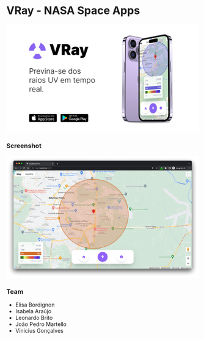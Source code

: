 # VRay - NASA Space Apps

![VRay](./public/vray.png)

### Screenshot

![Demostration](./public/demo.png)

### Team

- Elisa Bordignon
- Isabela Araújo
- Leonardo Brito
- João Pedro Martello
- Vinicius Gonçalves
